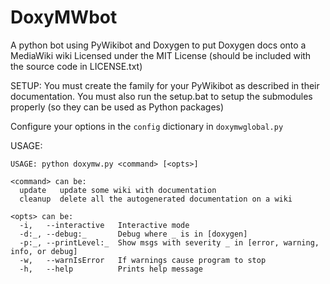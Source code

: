 # DoxyMWbot

A python bot using PyWikibot and Doxygen to put Doxygen docs onto a MediaWiki wiki
Licensed under the MIT License (should be included with the source code in LICENSE.txt)


SETUP:
You must create the family for your PyWikibot as described in their documentation. You must also run the 
setup.bat to setup the submodules properly (so they can be used as Python packages)

Configure your options in the `config` dictionary in `doxymwglobal.py`

USAGE:
```
USAGE: python doxymw.py <command> [<opts>]

<command> can be:
  update   update some wiki with documentation
  cleanup  delete all the autogenerated documentation on a wiki

<opts> can be:
  -i,   --interactive   Interactive mode
  -d:_, --debug:_       Debug where _ is in [doxygen]
  -p:_, --printLevel:_  Show msgs with severity _ in [error, warning, info, or debug]
  -w,   --warnIsError   If warnings cause program to stop
  -h,   --help          Prints help message
```